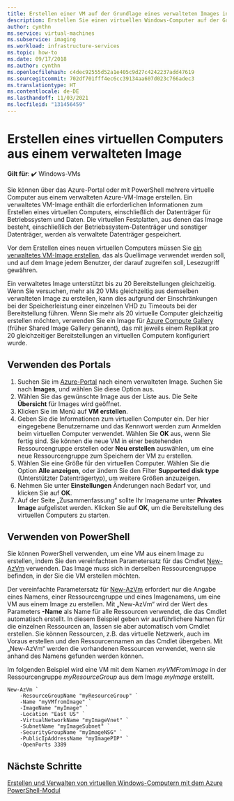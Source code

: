 ```yaml
---
title: Erstellen einer VM auf der Grundlage eines verwalteten Images in Azure
description: Erstellen Sie einen virtuellen Windows-Computer auf der Grundlage eines generalisierten verwalteten Images mit Azure PowerShell oder dem Azure-Portal.
author: cynthn
ms.service: virtual-machines
ms.subservice: imaging
ms.workload: infrastructure-services
ms.topic: how-to
ms.date: 09/17/2018
ms.author: cynthn
ms.openlocfilehash: c4dec92555d52a1e405c9d27c4242237add47619
ms.sourcegitcommit: 702df701fff4ec6cc39134aa607d023c766adec3
ms.translationtype: HT
ms.contentlocale: de-DE
ms.lasthandoff: 11/03/2021
ms.locfileid: "131456459"
---
```

# <a name="create-a-vm-from-a-managed-image"></a>Erstellen eines virtuellen Computers aus einem verwalteten Image

**Gilt für**: :heavy_check_mark: Windows-VMs 

Sie können über das Azure-Portal oder mit PowerShell mehrere virtuelle Computer aus einem verwalteten Azure-VM-Image erstellen. Ein verwaltetes VM-Image enthält die erforderlichen Informationen zum Erstellen eines virtuellen Computers, einschließlich der Datenträger für Betriebssystem und Daten. Die virtuellen Festplatten, aus denen das Image besteht, einschließlich der Betriebssystem-Datenträger und sonstiger Datenträger, werden als verwaltete Datenträger gespeichert. 

Vor dem Erstellen eines neuen virtuellen Computers müssen Sie [ein verwaltetes VM-Image erstellen](capture-image-resource.md), das als Quellimage verwendet werden soll, und auf dem Image jedem Benutzer, der darauf zugreifen soll, Lesezugriff gewähren. 

Ein verwaltetes Image unterstützt bis zu 20 Bereitstellungen gleichzeitig. Wenn Sie versuchen, mehr als 20 VMs gleichzeitig aus demselben verwalteten Image zu erstellen, kann dies aufgrund der Einschränkungen bei der Speicherleistung einer einzelnen VHD zu Timeouts bei der Bereitstellung führen. Wenn Sie mehr als 20 virtuelle Computer gleichzeitig erstellen möchten, verwenden Sie ein Image für [Azure Compute Gallery](../shared-image-galleries.md) (früher Shared Image Gallery genannt), das mit jeweils einem Replikat pro 20 gleichzeitiger Bereitstellungen an virtuellen Computern konfiguriert wurde.

## <a name="use-the-portal"></a>Verwenden des Portals

1. Suchen Sie im [Azure-Portal](https://portal.azure.com) nach einem verwalteten Image. Suchen Sie nach **Images**, und wählen Sie diese Option aus.
3. Wählen Sie das gewünschte Image aus der Liste aus. Die Seite **Übersicht** für Images wird geöffnet.
4. Klicken Sie im Menü auf **VM erstellen**.
5. Geben Sie die Informationen zum virtuellen Computer ein. Der hier eingegebene Benutzername und das Kennwort werden zum Anmelden beim virtuellen Computer verwendet. Wählen Sie **OK** aus, wenn Sie fertig sind. Sie können die neue VM in einer bestehenden Ressourcengruppe erstellen oder **Neu erstellen** auswählen, um eine neue Ressourcengruppe zum Speichern der VM zu erstellen.
6. Wählen Sie eine Größe für den virtuellen Computer. Wählen Sie die Option **Alle anzeigen**, oder ändern Sie den Filter **Supported disk type** (Unterstützter Datenträgertyp), um weitere Größen anzuzeigen. 
7. Nehmen Sie unter **Einstellungen** Änderungen nach Bedarf vor, und klicken Sie auf **OK**. 
8. Auf der Seite „Zusammenfassung“ sollte Ihr Imagename unter **Privates Image** aufgelistet werden. Klicken Sie auf **OK**, um die Bereitstellung des virtuellen Computers zu starten.


## <a name="use-powershell"></a>Verwenden von PowerShell

Sie können PowerShell verwenden, um eine VM aus einem Image zu erstellen, indem Sie den vereinfachten Parametersatz für das Cmdlet [New-AzVm](/powershell/module/az.compute/new-azvm) verwenden. Das Image muss sich in derselben Ressourcengruppe befinden, in der Sie die VM erstellen möchten.

 

Der vereinfachte Parametersatz für [New-AzVm](/powershell/module/az.compute/new-azvm) erfordert nur die Angabe eines Namens, einer Ressourcengruppe und eines Imagenamens, um eine VM aus einem Image zu erstellen. Mit „New-AzVm“ wird der Wert des Parameters **-Name** als Name für alle Ressourcen verwendet, die das Cmdlet automatisch erstellt. In diesem Beispiel geben wir ausführlichere Namen für die einzelnen Ressourcen an, lassen sie aber automatisch vom Cmdlet erstellen. Sie können Ressourcen, z.B. das virtuelle Netzwerk, auch im Voraus erstellen und den Ressourcennamen an das Cmdlet übergeben. Mit „New-AzVm“ werden die vorhandenen Ressourcen verwendet, wenn sie anhand des Namens gefunden werden können.

Im folgenden Beispiel wird eine VM mit dem Namen *myVMFromImage* in der Ressourcengruppe *myResourceGroup* aus dem Image *myImage* erstellt. 


```azurepowershell-interactive
New-AzVm `
    -ResourceGroupName "myResourceGroup" `
    -Name "myVMfromImage" `
    -ImageName "myImage" `
    -Location "East US" `
    -VirtualNetworkName "myImageVnet" `
    -SubnetName "myImageSubnet" `
    -SecurityGroupName "myImageNSG" `
    -PublicIpAddressName "myImagePIP" `
    -OpenPorts 3389
```



## <a name="next-steps"></a>Nächste Schritte
[Erstellen und Verwalten von virtuellen Windows-Computern mit dem Azure PowerShell-Modul](tutorial-manage-vm.md)